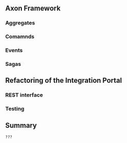 
## Axon Framework

### Aggregates

### Comamnds

### Events

### Sagas


## Refactoring of the Integration Portal

### REST interface

### Testing


## Summary
    ???